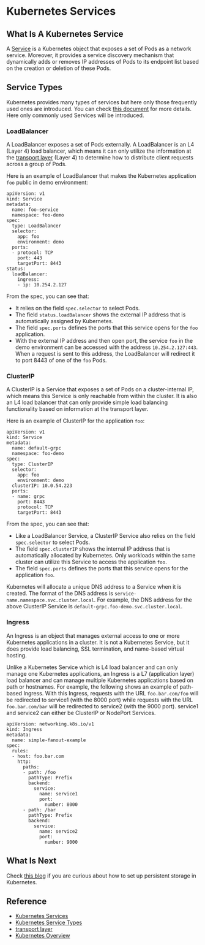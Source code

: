 # Kubernetes Services

## What Is A Kubernetes Service

A [Service](https://kubernetes.io/docs/concepts/services-networking/service/) is a Kubernetes object that exposes a set of Pods as a network service. 
Moreover, it provides a service discovery mechanism that dynamically adds or removes IP addresses of Pods to its endpoint list based on the creation or deletion of these Pods.

## Service Types

Kubernetes provides many types of services but here only those frequently used ones are introduced. 
You can check [this document](https://kubernetes.io/docs/concepts/services-networking/service/#publishing-services-service-types) for more details.
Here only commonly used Services will be introduced.

### LoadBalancer

A LoadBalancer exposes a set of Pods externally. A LoadBalancer is an L4 (Layer 4) load balancer, 
which means it can only utilize the information at the [transport layer](https://en.wikipedia.org/wiki/Transport_layer) (Layer 4) to 
determine how to distribute client requests across a group of Pods. 


Here is an example of LoadBalancer that makes the Kubernetes application `foo` public in demo environment:

```
apiVersion: v1
kind: Service
metadata:
  name: foo-service
  namespace: foo-demo
spec:
  type: LoadBalancer
  selector:
    app: foo
    environment: demo
  ports:
  - protocol: TCP
    port: 443
    targetPort: 8443
status:
  loadBalancer:
    ingress:
    - ip: 10.254.2.127
```

From the spec, you can see that:

* It relies on the field `spec.selector` to select Pods. 
* The field `status.loadBalancer` shows the external IP address that is automatically assigned by Kubernetes.
* The field `spec.ports` defines the ports that this service opens for the `foo` application. 
* With the external IP address and then open port, the service `foo` in the demo environment can be accessed with the address `10.254.2.127:443`. 
When a request is sent to this address, the LoadBalancer will redirect it to port 8443 of one of the `foo` Pods. 

### ClusterIP

A ClusterIP is a Service that exposes a set of Pods on a cluster-internal IP, which means this Service is only reachable from within the cluster. 
It is also an L4 load balancer that can only provide simple load balancing functionality based on information at the transport layer.

Here is an example of ClusterIP for the application `foo`:

```
apiVersion: v1
kind: Service
metadata:
  name: default-grpc
  namespace: foo-demo
spec:
  type: ClusterIP
  selector:
    app: foo
    environment: demo
  clusterIP: 10.0.54.223
  ports:
  - name: grpc
    port: 8443
    protocol: TCP
    targetPort: 8443
```

From the spec, you can see that:

* Like a LoadBalancer Service, a ClusterIP Service also relies on the field `spec.selector` to select Pods. 
* The field `spec.clusterIP` shows the internal IP address that is automatically allocated by Kubernetes. 
Only workloads within the same cluster can utilize this Service to access the application `foo`.
* The field `spec.ports` defines the ports that this service opens for the application `foo`.


Kubernetes will allocate a unique DNS address to a Service when it is created. The format of the DNS address is `service-name.namespace.svc.cluster.local`. 
For example, the DNS address for the above ClusterIP Service is `default-grpc.foo-demo.svc.cluster.local`. 

### Ingress

An Ingress is an object that manages external access to one or more Kubernetes applications in a cluster. 
It is not a Kubernetes Service, but it does provide load balancing, SSL termination, and name-based virtual hosting. 

Unlike a Kubernetes Service which is L4 load balancer and can only manage one Kubernetes applications, 
an Ingress is a L7 (application layer) load balancer and can manage multiple Kubernetes applications based on path or hostnames. 
For example, the following shows an example of path-based Ingress. 
With this Ingress, requests with the URL `foo.bar.com/foo` will be redirected to service1 (with the 8000 port) while 
requests with the URL `foo.bar.com/bar` will be redirected to service2 (with the 9000 port). service1 and service2 can either be ClusterIP or NodePort Services.

```
apiVersion: networking.k8s.io/v1
kind: Ingress
metadata:
  name: simple-fanout-example
spec:
  rules:
  - host: foo.bar.com
    http:
      paths:
      - path: /foo
        pathType: Prefix
        backend:
          service:
            name: service1
            port:
              number: 8000
      - path: /bar
        pathType: Prefix
        backend:
          service:
            name: service2
            port:
              number: 9000
```

## What Is Next

Check [this blog](https://github.com/azhuox/blogs/blob/master/kubernetes/pv_pvc/README.md) if you are curious about
how to set up persistent storage in Kubernetes.

## Reference

- [Kubernetes Services](https://kubernetes.io/docs/concepts/services-networking/service/)
- [Kubernetes Service Types](https://kubernetes.io/docs/concepts/services-networking/service/#publishing-services-service-types)
- [transport layer](https://en.wikipedia.org/wiki/Transport_layer)
- [Kubernetes Overview](https://kubernetes.io/docs/concepts/overview/)
